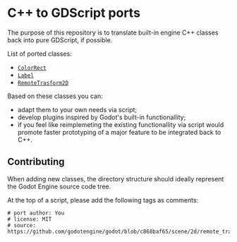 # C++ to GDScript ports

The purpose of this repository is to translate built-in engine C++ classes back 
into pure GDScript, if possible.

List of ported classes:
- [`ColorRect`](scene/gui/color_rect.gd)
- [`Label`](scene/gui/label.gd)
- [`RemoteTrasform2D`](scene/2d/remote_transform_2d.gd)

Based on these classes you can:
- adapt them to your own needs via script;
- develop plugins inspired by Godot's built-in functionallity;
- if you feel like reimplemeting the existing functionallity via script would
promote faster prototyping of a major feature to be integrated back to C++.

## Contributing

When adding new classes, the directory structure should ideally represent 
the Godot Engine source code tree.

At the top of a script, please add the following tags as comments:

```gdscript
# port author: You
# license: MIT
# source: https://github.com/godotengine/godot/blob/c868baf65/scene/2d/remote_transform_2d.cpp
```
